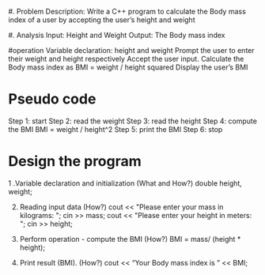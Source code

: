 #. Problem Description:
Write a C++ program to calculate the Body mass index of a user by accepting the user’s height and weight

#. Analysis
Input: Height and Weight
Output: The Body mass index

#operation
Variable declaration: height and weight
Prompt the user to enter their weight and height respectively
Accept the user input.
Calculate the Body mass index as BMI = weight / height squared
Display the user’s BMI

# Pseudo code
Step 1: start
Step 2: read the weight
Step 3: read the height
Step 4: compute the BMI
BMI = weight / height^2
Step 5: print the BMI
Step 6: stop

# Design the program
1 .Variable declaration and initialization (What and How?)
double height, weight;

2. Reading input data (How?)
cout << "Please enter your mass in kilograms: ";
cin >> mass;
cout << "Please enter your height in meters: ";
cin >> height;

3. Perform operation - compute the BMI (How?)
BMI = mass/ (height * height);
4. Print result (BMI). (How?)
cout << “Your Body mass index is ” << BMI;




